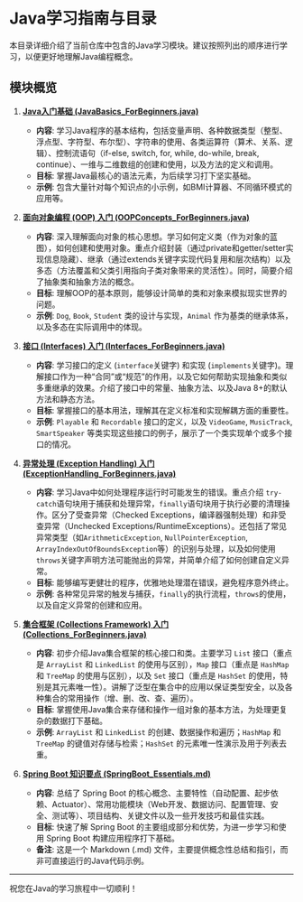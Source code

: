 # Java学习指南与目录

本目录详细介绍了当前仓库中包含的Java学习模块。建议按照列出的顺序进行学习，以便更好地理解Java编程概念。

## 模块概览

1.  **[Java入门基础 (JavaBasics_ForBeginners.java)](./JavaBasics_ForBeginners.java)**
    *   **内容**: 学习Java程序的基本结构，包括变量声明、各种数据类型（整型、浮点型、字符型、布尔型）、字符串的使用、各类运算符（算术、关系、逻辑）、控制流语句（if-else, switch, for, while, do-while, break, continue）、一维与二维数组的创建和使用，以及方法的定义和调用。
    *   **目标**: 掌握Java最核心的语法元素，为后续学习打下坚实基础。
    *   **示例**: 包含大量针对每个知识点的小示例，如BMI计算器、不同循环模式的应用等。

2.  **[面向对象编程 (OOP) 入门 (OOPConcepts_ForBeginners.java)](./OOPConcepts_ForBeginners.java)**
    *   **内容**: 深入理解面向对象的核心思想。学习如何定义类（作为对象的蓝图），如何创建和使用对象。重点介绍封装（通过private和getter/setter实现信息隐藏）、继承（通过extends关键字实现代码复用和层次结构）以及多态（方法覆盖和父类引用指向子类对象带来的灵活性）。同时，简要介绍了抽象类和抽象方法的概念。
    *   **目标**: 理解OOP的基本原则，能够设计简单的类和对象来模拟现实世界的问题。
    *   **示例**: `Dog`, `Book`, `Student` 类的设计与实现，`Animal` 作为基类的继承体系，以及多态在实际调用中的体现。

3.  **[接口 (Interfaces) 入门 (Interfaces_ForBeginners.java)](./Interfaces_ForBeginners.java)**
    *   **内容**: 学习接口的定义 (`interface`关键字) 和实现 (`implements`关键字)。理解接口作为一种“合同”或“规范”的作用，以及它如何帮助实现抽象和类似多重继承的效果。介绍了接口中的常量、抽象方法、以及Java 8+的默认方法和静态方法。
    *   **目标**: 掌握接口的基本用法，理解其在定义标准和实现解耦方面的重要性。
    *   **示例**: `Playable` 和 `Recordable` 接口的定义，以及 `VideoGame`, `MusicTrack`, `SmartSpeaker` 等类实现这些接口的例子，展示了一个类实现单个或多个接口的情况。

4.  **[异常处理 (Exception Handling) 入门 (ExceptionHandling_ForBeginners.java)](./ExceptionHandling_ForBeginners.java)**
    *   **内容**: 学习Java中如何处理程序运行时可能发生的错误。重点介绍 `try-catch`语句块用于捕获和处理异常，`finally`语句块用于执行必要的清理操作。区分了受查异常（Checked Exceptions，编译器强制处理）和非受查异常（Unchecked Exceptions/RuntimeExceptions）。还包括了常见异常类型（如`ArithmeticException`, `NullPointerException`, `ArrayIndexOutOfBoundsException`等）的识别与处理，以及如何使用`throws`关键字声明方法可能抛出的异常，并简单介绍了如何创建自定义异常。
    *   **目标**: 能够编写更健壮的程序，优雅地处理潜在错误，避免程序意外终止。
    *   **示例**: 各种常见异常的触发与捕获，`finally`的执行流程，`throws`的使用，以及自定义异常的创建和应用。

5.  **[集合框架 (Collections Framework) 入门 (Collections_ForBeginners.java)](./Collections_ForBeginners.java)**
    *   **内容**: 初步介绍Java集合框架的核心接口和类。主要学习 `List` 接口（重点是 `ArrayList` 和 `LinkedList` 的使用与区别），`Map` 接口（重点是 `HashMap` 和 `TreeMap` 的使用与区别），以及 `Set` 接口（重点是 `HashSet` 的使用，特别是其元素唯一性）。讲解了泛型在集合中的应用以保证类型安全，以及各种集合的常用操作（增、删、改、查、遍历）。
    *   **目标**: 掌握使用Java集合来存储和操作一组对象的基本方法，为处理更复杂的数据打下基础。
    *   **示例**: `ArrayList` 和 `LinkedList` 的创建、数据操作和遍历；`HashMap` 和 `TreeMap` 的键值对存储与检索；`HashSet` 的元素唯一性演示及用于列表去重。

6.  **[Spring Boot 知识要点 (SpringBoot_Essentials.md)](./SpringBoot_Essentials.md)**
    *   **内容**: 总结了 Spring Boot 的核心概念、主要特性（自动配置、起步依赖、Actuator）、常用功能模块（Web开发、数据访问、配置管理、安全、测试等）、项目结构、关键文件以及一些开发技巧和最佳实践。
    *   **目标**: 快速了解 Spring Boot 的主要组成部分和优势，为进一步学习和使用 Spring Boot 构建应用程序打下基础。
    *   **备注**: 这是一个 Markdown (.md) 文件，主要提供概念性总结和指引，而非可直接运行的Java代码示例。

---

祝您在Java的学习旅程中一切顺利！
